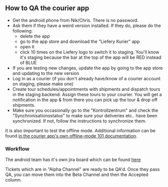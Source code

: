## How to QA the courier app

* Get the android phone from Nik/Chris. There is no password.
* Ask them if they have a weird version installed. If they do, please do the following:
  * delete the app
  * go to the app store and download the "Liefery Kurier" app
  * open it
  * click 10 times on the Liefery logo to switch it to staging. You'll know it's staging because the bar at the top of the app will be RED instead of BLUE
* If you are testing new changes, update the app by going to the app store and updating to the new version
* Log in as a courier (if you don't already have/know of a courier account on staging, please make one)
* Create tour schedules/appointments with shipments and dispatch tours in the staging backend. Assign these tours to your courier. You will get a notification in the app & from there you can pick up the tour & drop off shipments.
* Make sure you occasionally go to the "Kontrollzentrum" and check the "Synchronisationsstatus" to make sure your deliveries etc.. have been synchronized. If not, follow the instructions to synchronize them.

It is also important to test the offline mode. Additional information can be found [in the courier app's own offline-mode 101 documentation](https://github.com/liefery/android-courier-app/blob/5c8af5ebf9e98a082c9678806e249e98ee66564a/docs/offline-mode.md).

### Workflow

The android team has it's own jira board which can be found [here](https://liefery.atlassian.net/secure/RapidBoard.jspa?rapidView=14&view=detail&selectedIssue=LIEF-9543)

Tickets which are in "Alpha Channel" are ready to be QA'd. Once they pass QA, you can move them into the Beta Channel and then the Accepted column.
